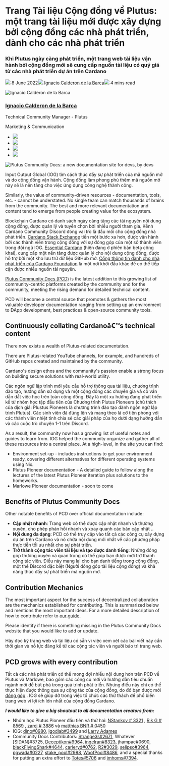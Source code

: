 # Trang Tài liệu Cộng đồng về Plutus: một trang tài liệu mới được xây dựng bởi cộng đồng các nhà phát triển, dành cho các nhà phát triển

### **Khi Plutus ngày càng phát triển, một trang web tài liệu vận hành bởi cộng đồng mới sẽ cung cấp nguồn tài liệu có quý giá từ các nhà phát triển dự án trên Cardano**

![](img/2022-06-08-plutus-community-docs-a-new-documentation-site-for-devs-by-devs.002.png) 8 June 2022![](img/2022-06-08-plutus-community-docs-a-new-documentation-site-for-devs-by-devs.002.png)[ Ignacio Calderon de la Barca](/en/blog/authors/gonzalo-ignacio-calderon-de-la-barca-rodo/page-1/)![](img/2022-06-08-plutus-community-docs-a-new-documentation-site-for-devs-by-devs.003.png) 4 mins read

![Ignacio Calderon de la Barca](img/2022-06-08-plutus-community-docs-a-new-documentation-site-for-devs-by-devs.004.png)[](/en/blog/authors/gonzalo-ignacio-calderon-de-la-barca-rodo/page-1/)

### [**Ignacio Calderon de la Barca**](/en/blog/authors/gonzalo-ignacio-calderon-de-la-barca-rodo/page-1/)

Technical Community Manager - Plutus

Marketing &amp; Communication

- ![](img/2022-06-08-plutus-community-docs-a-new-documentation-site-for-devs-by-devs.005.png)[](mailto:ignacio.calderondelab@iohk.io "Email")
- ![](img/2022-06-08-plutus-community-docs-a-new-documentation-site-for-devs-by-devs.006.png)[](https://www.linkedin.com/in/ignacio-calderon-de-la-bar%C3%A7a-7a9199130/ "LinkedIn")
- ![](img/2022-06-08-plutus-community-docs-a-new-documentation-site-for-devs-by-devs.007.png)[](https://twitter.com/igodlab "Twitter")
- ![](img/2022-06-08-plutus-community-docs-a-new-documentation-site-for-devs-by-devs.008.png)[](https://github.com/Igodlab "GitHub")

![Plutus Community Docs: a new documentation site for devs, by devs ](img/2022-06-08-plutus-community-docs-a-new-documentation-site-for-devs-by-devs.009.png)

Input Output Global (IOG) tìm cách thúc đẩy sự phát triển của mã nguồn mở và do cộng đồng vận hành. Cộng đồng làm phong phú thêm mã nguồn mở này sẽ là nền tảng cho việc ứng dụng công nghệ thành công.

Similarly, the value of community-driven resources - documentation, tools, etc. - cannot be understated. No single team can match thousands of brains from the community. The best and more relevant documentation and content tend to emerge from people creating value for the ecosystem.

Blockchain Cardano có danh sách ngày càng tăng các tài nguyên nội dung cộng đồng, được quản lý và tuyển chọn bởi nhiều người tham gia. Kênh Cardano Community Discord đóng vai trò là đầu mối cho cộng đồng nhà phát triển. [Cardano Stack Exchange](https://cardano.stackexchange.com/) tiến một bước xa hơn, được vận hành bởi các thành viên trong cộng đồng với sự đóng góp của một số thành viên trong đội ngũ IOG. [Essential Cardano](https://www.essentialcardano.io/) (hiện đang ở phiên bản beta công khai), cung cấp một nền tảng được quản lý cho nội dung cộng đồng, được hỗ trợ bởi một kho lưu trữ dữ liệu GitHub mở. [Cổng thông tin dành cho nhà phát triển của Cardano Foundation](https://developers.cardano.org/) là một nơi khởi đầu khác để có thể tiếp cận được nhiều nguồn tài nguyên.

[Plutus Community Docs (PCD)](https://plutus-community.readthedocs.io/en/latest/) is the latest addition to this growing list of community-centric platforms created by the community and for the community, meeting the rising demand for detailed technical content.

PCD will become a central source that promotes &amp; gathers the most valuable developer documentation ranging from setting up an environment to DApp development, best practices &amp; open-source community tools.

## **Continuously collating Cardanoâ€™s technical content**

There now exists a wealth of Plutus-related documentation.

There are Plutus-related YouTube channels, for example, and hundreds of GitHub repos created and maintained by the community.

Cardano's design ethos and the community's passion enable a strong focus on building secure solutions with real-world utility.

Các ngôn ngữ lập trình mới yêu cầu hỗ trợ thông qua tài liệu, chương trình đào tạo, hướng dẫn sử dụng và một cộng đồng các chuyên gia và cố vấn dẫn dắt việc học trên toàn cộng đồng. Đây là một xu hướng đang phát triển kể từ nhóm học tập đầu tiên của Chương trình Plutus Pioneers (chú thích của dịch giả: Plustus Pioneers là chương trình đào tạo dành ngôn ngữ lập trình Plutus). Các sinh viên đã đứng lên và mang theo lá cờ tiên phong với các thành viên nhiệt tình chia sẻ các giải pháp của họ dưới dạng hướng dẫn và các cuộc trò chuyện 1-1 trên Discord.

As a result, the community now has a growing list of useful notes and guides to learn from. IOG helped the community organize and gather all of these resources into a central place. At a high-level, in the site you can find:

- Environment set-up - includes instructions to get your environment ready, covering different alternatives for different operating systems using Nix.
- Plutus Pioneer documentation - A detailed guide to follow along the lectures of the latest Plutus Pioneer iteration plus solutions to the homeworks.
- Marlowe Pioneer documentation - soon to come

## **Benefits of Plutus Community Docs**

Other notable benefits of PCD over official documentation include:

- **Cập nhật nhanh**: Trang web có thể được cập nhật nhanh và thường xuyên, cho phép phản hồi nhanh và xoay quanh các bản cập nhật ..
- **Nội dung đa dạng**: PCD có thể truy cập vào tất cả các công cụ xây dựng dự án trên Cardano và nó chứa nội dung mới nhất về các phương pháp thực tiễn tối ưu nhất cho sự phát triển.
- **Trở thành cộng tác viên tài liệu và tạo được danh tiếng**: Những đóng góp thường xuyên và quan trọng có thể giúp bạn được mời trở thành cộng tác viên. Điều này mang lại cho bạn danh tiếng trong cộng đồng, một thẻ Discord đặc biệt (Người đóng góp tài liệu cộng đồng) và khả năng thúc đẩy sự phát triển mã nguồn mở.

## **Contribution Mechanics**

The most important aspect for the success of decentralized collaboration are the mechanics established for contributing. This is summarized below and mentions the most important ideas. For a more detailed description of how to contribute refer to [our guide](https://github.com/input-output-hk/plutus-community/blob/main/CONTRIBUTING.md).

Please identify if there is something missing in the Plutus Community Docs website that you would like to add or update.

Hãy đọc kỹ trang web và tài liệu có sẵn vì việc xem xét các bài viết này cần thời gian và nỗ lực đáng kể từ các cộng tác viên và người bảo trì trang web.

## **PCD grows with every contribution**

Tất cả các nhà phát triển có thể mong đợi nhiều nội dung hơn trên PCD về Plutus và Marlowe, bao gồm các công cụ mới và hướng dẫn tiêu chuẩn ngành mới để bứt phá trong quá trình phát triển. Nhưng điều này chỉ có thể thực hiện được thông qua sự cộng tác của cộng đồng, do đó bạn được mời [đóng góp](https://github.com/input-output-hk/plutus-community) . IOG sẽ giúp đỡ trong việc tổ chức các thử thách để phổ biến trang web vì lợi ích lớn nhất của cộng đồng Cardano.

***I would like to give a big shoutout to all documentation creators from:***

- Nhóm học Plutus Pioneer đầu tiên và thứ hai: [NStankov # 3321](https://github.com/nstankov-bg) , [Rik G # 8569](https://github.com/rikgirbes) , [zarej # 3886](https://github.com/zarej) và [matthias BNR # 0450](https://github.com/mputz86)
- IOG: [dino#0980](https://github.com/dino-), [Igodlab#3499](https://github.com/Igodlab) and [Larry Adames](https://github.com/ladamesny)
- Community Docs Contributors: [Strange3s#2671](https://github.com/grzegorznowak), Whatever [SIDAN]#3725, [Deceptikon#9964](https://github.com/FELIS-CORP), [ingelran#8323](https://github.com/bbauer02), jhampac#0690, [blackFlyingShark#4644](http://github.com/thishermit/), [carleryd#0762](https://github.com/carleryd), [R2#3029](https://github.com/Roslon), [selipso#3964](https://github.com/selipso), [pgwada#0227](https://github.com/armada-alliance/armada-alliance), [stake_pool#2988](https://github.com/stake-pool), [WoofPool#8486](https://github.com/extramileit), and a special thanks for putting an extra effort to [Totes#5706](https://github.com/Totes5706) and [jmhoms#7394](https://github.com/jmhoms).
